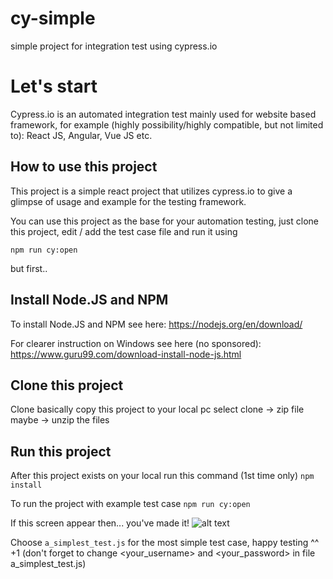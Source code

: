 # cy-simple
simple project for integration test using cypress.io

# Let's start
Cypress.io is an automated integration test mainly used for website based framework, 
for example (highly possibility/highly compatible, but not limited to): React JS, Angular, Vue JS etc.

## How to use this project
This project is a simple react project that utilizes cypress.io to give a glimpse of usage and example for the testing framework.

You can use this project as the base for your automation testing, just clone this project, edit / add the test case file and run it using

`npm run cy:open`

but first.. 

## Install Node.JS and NPM
To install Node.JS and NPM see here: https://nodejs.org/en/download/

For clearer instruction on Windows see here (no sponsored): https://www.guru99.com/download-install-node-js.html

## Clone this project 
Clone basically copy this project to your local pc
select clone -> zip file maybe -> unzip the files

## Run this project
After this project exists on your local run this command (1st time only)
`npm install`

To run the project with example test case 
`npm run cy:open`

If this screen appear then... you've made it!
![alt text](https://user-images.githubusercontent.com/24618908/91930687-b7112a00-ed0b-11ea-8848-ac2a649b8f80.png)

Choose `a_simplest_test.js` for the most simple test case, happy testing ^^
+1 (don't forget to change <your_username> and <your_password> in file a_simplest_test.js)

